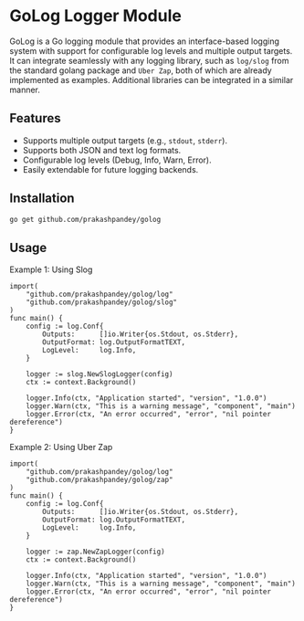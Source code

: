 # GoLog Logger Module

GoLog is a Go logging module that provides an interface-based logging system with support for configurable log levels and multiple output targets. It can integrate seamlessly with any logging library, such as `log/slog` from the standard golang package and `Uber Zap`, both of which are already implemented as examples. Additional libraries can be integrated in a similar manner.


## Features
- Supports multiple output targets (e.g., `stdout`, `stderr`).
- Supports both JSON and text log formats.
- Configurable log levels (Debug, Info, Warn, Error).
- Easily extendable for future logging backends.

## Installation

```sh
go get github.com/prakashpandey/golog
```

## Usage

Example 1: Using Slog

```golang
import(
	"github.com/prakashpandey/golog/log"
	"github.com/prakashpandey/golog/slog"
)
func main() {
	config := log.Conf{
		Outputs:      []io.Writer{os.Stdout, os.Stderr},
		OutputFormat: log.OutputFormatTEXT,
		LogLevel:     log.Info,
	}

	logger := slog.NewSlogLogger(config)
	ctx := context.Background()

	logger.Info(ctx, "Application started", "version", "1.0.0")
	logger.Warn(ctx, "This is a warning message", "component", "main")
	logger.Error(ctx, "An error occurred", "error", "nil pointer dereference")
}
```

Example 2: Using Uber Zap

```golang
import(
	"github.com/prakashpandey/golog/log"
	"github.com/prakashpandey/golog/zap"
)
func main() {
	config := log.Conf{
		Outputs:      []io.Writer{os.Stdout, os.Stderr},
		OutputFormat: log.OutputFormatTEXT,
		LogLevel:     log.Info,
	}

	logger := zap.NewZapLogger(config)
	ctx := context.Background()

	logger.Info(ctx, "Application started", "version", "1.0.0")
	logger.Warn(ctx, "This is a warning message", "component", "main")
	logger.Error(ctx, "An error occurred", "error", "nil pointer dereference")
}
```

